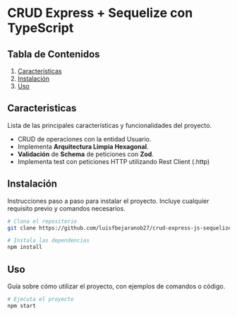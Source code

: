 # CRUD Express + Sequelize con TypeScript

## Tabla de Contenidos
1. [Características](#características)
2. [Instalación](#instalación)
3. [Uso](#uso)

## Caracteristicas
Lista de las principales características y funcionalidades del proyecto.

- CRUD de operaciones con la entidad Usuario.
- Implementa **Arquitectura Limpia Hexagonal**.
- **Validación** de **Schema** de peticiones con **Zod**.
- Implementa test con peticiones HTTP utilizando Rest Client (.http)


## Instalación
Instrucciones paso a paso para instalar el proyecto. Incluye cualquier requisito previo y comandos necesarios.

```sh
# Clona el repositorio
git clone https://github.com/luisfbejaranob27/crud-express-js-sequelize-sql-ts.git

# Instala las dependencias
npm install
```

## Uso
Guía sobre cómo utilizar el proyecto, con ejemplos de comandos o código.

```sh
# Ejecuta el proyecto
npm start
```

